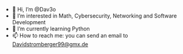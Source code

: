 - 👋 Hi, I’m @Dav3o
- 👀 I’m interested in Math, Cybersecurity, Networking and Software Development
- 🌱 I’m currently learning Python
- 📫 How to reach me: you can send an email to Davidstromberger99@gmx.de

<!---
Dav3o/Dav3o is a ✨ special ✨ repository because its `README.md` (this file) appears on your GitHub profile.
You can click the Preview link to take a look at your changes.
--->
